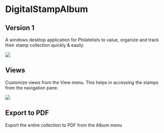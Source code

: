 DigitalStampAlbum
=================

Version 1
---------------------
A windows desktop application for Philatelists to value, organize and track their stamp collection quickly &amp; easily. 

![](https://github.com/harishvraghav/DigitalStampAlbum/blob/master/images/Untitled.png)

Views
---------------------
Customize views from the View menu. This helps in accessing the stamps from the navigation pane. 

![](https://github.com/harishvraghav/DigitalStampAlbum/blob/master/images/views.png)

Export to PDF
---------------------

Export the entire collection to PDF from the Album menu
